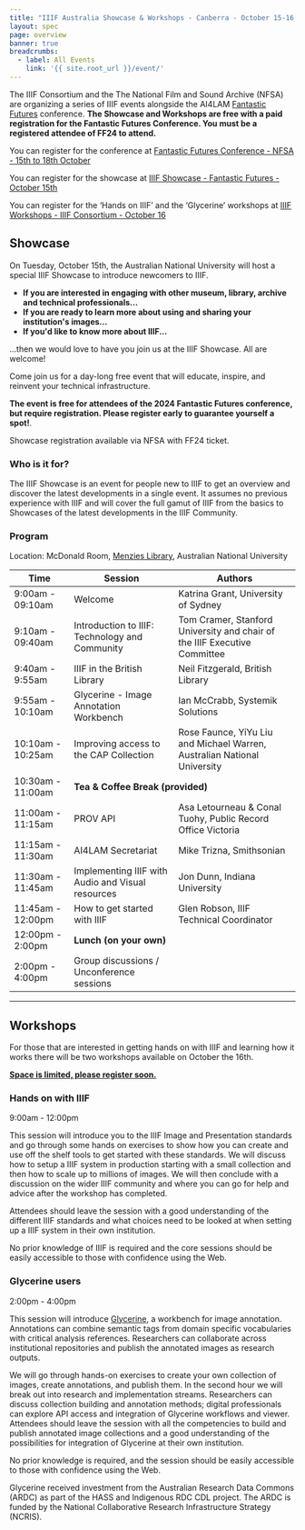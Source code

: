 ```yaml
---
title: "IIIF Australia Showcase & Workshops - Canberra - October 15-16, 2024"
layout: spec
page: overview
banner: true 
breadcrumbs:
  - label: All Events
    link: '{{ site.root_url }}/event/'
---
```


The IIIF Consortium and the The National Film and Sound Archive (NFSA) are organizing a series of IIIF events alongside the AI4LAM [Fantastic Futures](https://www.nfsa.gov.au/fantastic-futures-canberra-2024-artificial-intelligence-libraries-archives-and-museums) conference. **The Showcase and Workshops are free with a paid registration for the Fantastic Futures Conference. You must be a registered attendee of FF24 to attend.**

You can register for the conference at [Fantastic Futures Conference - NFSA - 15th to 18th October](https://tickets.nfsa.gov.au/Events/Fantastic-Futures-Canberra-2024-Conference?_gl=1*1lefw7r*_gcl_au*MjkwMjE5ODE3LjE3MjA5OTM5MTU.*_ga*NDMyNjQ1OTY1LjE3MTc5MDU1MTI.*_ga_LBG4DS35XV*MTcyNDEyOTgyMy4yMi4xLjE3MjQxMjk5NjQuNDQuMC4w*_ga_HGP8KM4FNT*MTcyNDEyOTgyMy4yMi4xLjE3MjQxMjk5NjQuNDQuMC4w)

You can register for the showcase at [IIIF Showcase - Fantastic Futures - October 15th](https://tickets.nfsa.gov.au/Events/IIIF-Workshop-Fantastic-Futures-Canberra-2024?_gl=1*1u2d4gr*_gcl_au*MTQ5NjAyMTc2MC4xNzIwNjgzOTc0*_ga*MTkxNzAzNjEwMS4xNzEwMzA4NjUy*_ga_LBG4DS35XV*MTcyMzc4NDMwNC43MC4xLjE3MjM3ODQ0MTEuNTkuMC4w*_ga_HGP8KM4FNT*MTcyMzc4NDMwNC44Ny4xLjE3MjM3ODQ0MTEuNTkuMC4w)

You can register for the ‘Hands on IIIF’ and the ‘Glycerine’ workshops at [IIIF Workshops - IIIF Consortium - October 16](https://www.eventbrite.com/e/iiif-australia-workshops-canberra-october-16-2024-tickets-950807329317)


## Showcase 

On Tuesday, October 15th, the Australian National University will host a special IIIF Showcase to introduce newcomers to IIIF.

* **If you are interested in engaging with other museum, library, archive and technical professionals...**
* **If you are ready to learn more about using and sharing your institution's images...**
* **If you'd like to know more about IIIF...**

...then we would love to have you join us at the IIIF Showcase. All are welcome!

Come join us for a day-long free event that will educate, inspire, and reinvent your technical infrastructure. 

**The event is free for attendees of the 2024 Fantastic Futures conference, but require registration. Please register early to guarantee yourself a spot!**. 

Showcase registration available via NFSA with FF24 ticket.

### Who is it for?

The IIIF Showcase is an event for people new to IIIF to get an overview and discover the latest developments in a single event. It assumes no previous experience with IIIF and will cover the full gamut of IIIF from the basics to Showcases of the latest developments in the IIIF Community.

### Program

Location: McDonald Room, [Menzies Library](https://www.google.com/maps/place/Menzies+Library/@-35.2821772,149.1181716,15z/data=!4m2!3m1!1s0x0:0x909bbdb8f3829738?sa=X&ved=1t:2428&ictx=111), Australian National University
<table class="api-table">
    <thead>
        <tr>
            <th>Time</th>
            <th>Session</th>
            <th>Authors</th>
        </tr>
    </thead>
    <tbody>
        <tr>
            <td>9:00am - 09:10am</td>
            <td>Welcome</td>
            <td>Katrina Grant, University of Sydney</td>
        </tr>
        <tr>
            <td>9:10am - 09:40am</td>
            <td>Introduction to IIIF: Technology and Community</td>
            <td>Tom Cramer, Stanford University and chair of the IIIF Executive Committee</td>
        </tr>
        <tr>
            <td>9:40am - 9:55am</td>
            <td>IIIF in the British Library</td>
            <td>Neil Fitzgerald, British Library</td>
        </tr>
        <tr>
            <td>9:55am - 10:10am</td>
            <td>Glycerine - Image Annotation Workbench</td>
            <td>Ian McCrabb, Systemik Solutions</td>
        </tr>
        <tr>
            <td>10:10am - 10:25am</td>
            <td>Improving access to the CAP Collection</td>
            <td>Rose Faunce, YiYu Liu and Michael Warren, Australian National University</td>
        </tr>
        <tr>
            <td>10:30am - 11:00am</td>
            <td colspan="2"><b>Tea & Coffee Break (provided)</b> </td>
        </tr>
        <tr>
            <td>11:00am - 11:15am</td>
            <td>PROV API</td>
            <td>Asa Letourneau & Conal Tuohy, Public Record Office Victoria</td>
        </tr>
        <tr>
            <td>11:15am - 11:30am</td>
            <td>AI4LAM Secretariat</td>
            <td>Mike Trizna, Smithsonian</td>
        </tr>
        <tr>
            <td>11:30am - 11:45am</td>
            <td>Implementing IIIF with Audio and Visual resources</td>
            <td>Jon Dunn, Indiana University</td>
        </tr>
        <tr>
            <td>11:45am - 12:00pm</td>
            <td>How to get started with IIIF</td>
            <td>Glen Robson, IIIF Technical Coordinator</td>
        </tr>
        <tr>
            <td>12:00pm - 2:00pm</td>
            <td colspan="2"><b>Lunch (on your own)</b></td>
        </tr>
        <tr>
            <td>2:00pm - 4:00pm</td>
            <td>Group discussions / Unconference sessions</td>
            <td></td>
        </tr>
    </tbody>
</table>        

___

## Workshops

For those that are interested in getting hands on with IIIF and learning how it works there will be two workshops available on October the 16th.

**[Space is limited, please register soon.](https://www.eventbrite.com/e/iiif-australia-workshops-canberra-october-16-2024-tickets-950807329317)** 

### Hands on with IIIF

9:00am - 12:00pm

This session will introduce you to the IIIF Image and Presentation standards and go through some hands on exercises to show how you can create and use off the shelf tools to get started with these standards. We will discuss how to setup a IIIF system in production starting with a small collection and then how to scale up to millions of images. We will then conclude with a discussion on the wider IIIF community and where you can go for help and advice after the workshop has completed.

Attendees should leave the session with a good understanding of the different IIIF standards and what choices need to be looked at when setting up a IIIF system in their own institution. 

No prior knowledge of IIIF is required and the core sessions should be easily accessible to those with confidence using the Web. 

### Glycerine users

2:00pm - 4:00pm

This session will introduce [Glycerine](https://glycerine.io/), a workbench for image annotation.  Annotations can combine semantic tags from domain specific vocabularies with critical analysis references. Researchers can collaborate across institutional repositories and publish the annotated images as research outputs. 

We will go through hands-on exercises to create your own collection of images, create annotations, and publish them.  In the second hour we will break out into research and implementation streams.  Researchers can discuss collection building and annotation methods; digital professionals can explore API access and integration of Glycerine workflows and viewer.
Attendees should leave the session with all the competencies to build and publish annotated image collections and a good understanding of the possibilities for integration of Glycerine at their own institution.

No prior knowledge is required, and the session should be easily accessible to those with confidence using the Web.

Glycerine received investment from the Australian Research Data Commons (ARDC) as part of the HASS and Indigenous RDC CDL project. The ARDC is funded by the National Collaborative Research Infrastructure Strategy (NCRIS).
